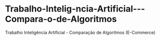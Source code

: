 # Trabalho-Intelig-ncia-Artificial---Compara-o-de-Algoritmos
Trabalho Inteligência Artificial - Comparação de Algoritmos (E-Commerce)
